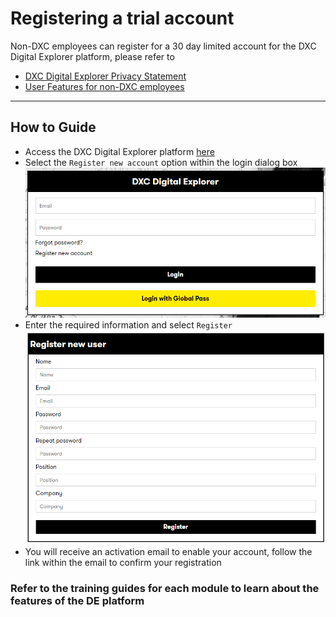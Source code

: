 # Registering a trial account

Non-DXC employees can register for a 30 day limited account for the DXC Digital Explorer platform, please refer to 

- [DXC Digital Explorer Privacy Statement](../PlatformPrivacyStatement.md)
- [User Features for non-DXC employees](../userFeatures.md)

---

## How to Guide

- Access the DXC Digital Explorer platform [here](https://digitalexplorer.dxc.com)
- Select the `Register new account` option within the login dialog box<br>
![](images/register1.png)
- Enter the required information and select `Register`<br>
![](images/register2.png)
- You will receive an activation email to enable your account, follow the link within the email to confirm your registration

### Refer to the training guides for each module to learn about the features of the DE platform